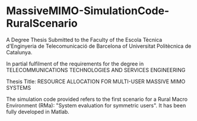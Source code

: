 # MassiveMIMO-SimulationCode-RuralScenario

A Degree Thesis Submitted to the Faculty of the Escola Tècnica d'Enginyeria de Telecomunicació de Barcelona of Universitat Politècnica de Catalunya.

In partial fulfilment of the requirements for the degree in TELECOMMUNICATIONS TECHNOLOGIES AND SERVICES ENGINEERING

Thesis Title: RESOURCE ALLOCATION FOR MULTI-USER MASSIVE MIMO SYSTEMS

The simulation code provided refers to the first scenario for a Rural Macro Environment (RMa): "System evaluation for symmetric users". It has been fully developed in Matlab.
